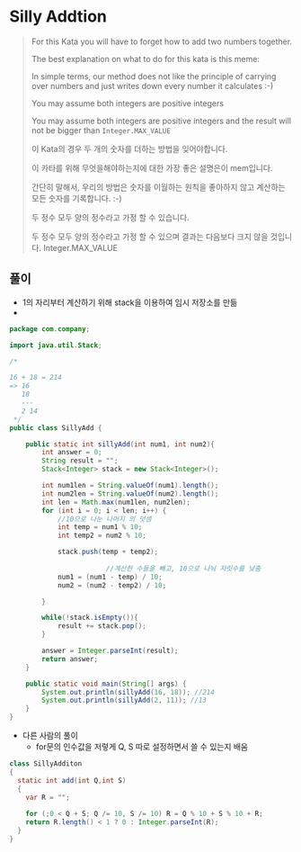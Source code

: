 # Silly Addtion

> For this Kata you will have to forget how to add two numbers together.
>
> The best explanation on what to do for this kata is this meme:
>
> In simple terms, our method does not like the principle of carrying over numbers and just writes down every number it calculates :-)
>
> You may assume both integers are positive integers
>
> You may assume both integers are positive integers and the result will not be bigger than `Integer.MAX_VALUE`
>
> 
>
> 이 Kata의 경우 두 개의 숫자를 더하는 방법을 잊어야합니다.
>
> 이 카타를 위해 무엇을해야하는지에 대한 가장 좋은 설명은이 mem입니다.
>
> 간단히 말해서, 우리의 방법은 숫자를 이월하는 원칙을 좋아하지 않고 계산하는 모든 숫자를 기록합니다. :-)
>
> 두 정수 모두 양의 정수라고 가정 할 수 있습니다.
>
> 두 정수 모두 양의 정수라고 가정 할 수 있으며 결과는 다음보다 크지 않을 것입니다. Integer.MAX_VALUE

## 풀이

- 1의 자리부터 계산하기 위해 stack을 이용하여 임시 저장소를 만듦
- 

```java
package com.company;

import java.util.Stack;

/*

16 + 18 = 214
=> 16
   18
   ---
   2 14
 */
public class SillyAdd {

    public static int sillyAdd(int num1, int num2){
        int answer = 0;
        String result = "";
        Stack<Integer> stack = new Stack<Integer>();

        int num1len = String.valueOf(num1).length();
        int num2len = String.valueOf(num2).length();
        int len = Math.max(num1len, num2len);
        for (int i = 0; i < len; i++) {
            //10으로 나눈 나머지 의 덧셈
            int temp = num1 % 10;
            int temp2 = num2 % 10;

            stack.push(temp + temp2);
						
						//계산한 수들을 빼고, 10으로 나눠 자릿수를 낮춤
            num1 = (num1 - temp) / 10;
            num2 = (num2 - temp2) / 10;

        }

        while(!stack.isEmpty()){
            result += stack.pop();
        }

        answer = Integer.parseInt(result);
        return answer;
    }

    public static void main(String[] args) {
        System.out.println(sillyAdd(16, 18)); //214
        System.out.println(sillyAdd(2, 11)); //13
    }
}
```

- 다른 사람의 풀이
  - for문의 인수값을 저렇게 Q, S 따로 설정하면서 쓸 수 있는지 배움

```java
class SillyAdditon
{
  static int add(int Q,int S)
  {
    var R = "";
   
    for (;0 < Q + S; Q /= 10, S /= 10) R = Q % 10 + S % 10 + R;
    return R.length() < 1 ? 0 : Integer.parseInt(R);
  }
}
```


